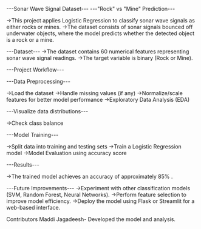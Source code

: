 ---Sonar Wave Signal Dataset---
---"Rock" vs "Mine" Prediction---

->This project applies Logistic Regression to classify sonar wave signals as either rocks or mines. 
->The dataset consists of sonar signals bounced off underwater objects, where the model predicts whether the detected object is a rock or a mine.

---Dataset---
->The dataset contains 60 numerical features representing sonar wave signal readings.
->The target variable is binary (Rock or Mine).


---Project Workflow---

---Data Preprocessing---

->Load the dataset
->Handle missing values (if any)
->Normalize/scale features for better model performance
->Exploratory Data Analysis (EDA)

---Visualize data distributions---

->Check class balance

---Model Training---

->Split data into training and testing sets
->Train a Logistic Regression model
->Model Evaluation using accuracy score


---Results---

->The trained model achieves an accuracy of approximately 85% .

---Future Improvements---
->Experiment with other classification models (SVM, Random Forest, Neural Networks).
->Perform feature selection to improve model efficiency.
->Deploy the model using Flask or Streamlit for a web-based interface.



Contributors
Maddi Jagadeesh- Developed the model and analysis.
